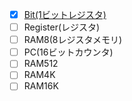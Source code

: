 - [x] [Bit(1ビットレジスタ)](https://github.com/ackintosh/nand2tetris/blob/master/03/a/Bit.hdl)
- [ ] Register(レジスタ)
- [ ] RAM8(8レジスタメモリ)
- [ ] PC(16ビットカウンタ)
- [ ] RAM512
- [ ] RAM4K
- [ ] RAM16K

